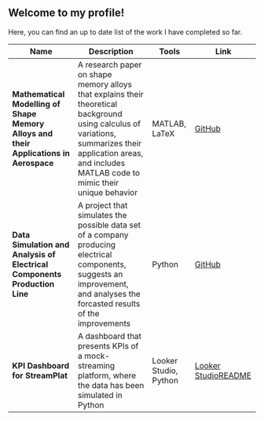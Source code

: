 ## Welcome to my profile!

Here, you can find an up to date list of the work I have completed so far.

|  Name | Description | Tools | Link |
|--------------|------|-------|------|
| **Mathematical Modelling of Shape Memory Alloys and their Applications in Aerospace** | A research paper on shape memory alloys that explains their theoretical background using calculus of variations, summarizes their application areas, and includes MATLAB code to mimic their unique behavior  | MATLAB, LaTeX |  [GitHub](https://github.com/renakaya/AMATH-456-Project)|
| **Data Simulation and Analysis of Electrical Components Production Line** | A project that simulates the possible data set of a company producing electrical components, suggests an improvement, and analyses the forcasted results of the improvements  | Python |  [GitHub](https://github.com/renakaya/electrical_units_production)|
| **KPI Dashboard for StreamPlat** | A dashboard that presents KPIs of a mock-streaming platform, where the data has been simulated in Python |Looker Studio, Python |  [Looker Studio](https://lookerstudio.google.com/s/h2h0OOX9n4M)[README](https://github.com/renakaya/StreamPlatKPIDashboard/blob/main/README.md)|
